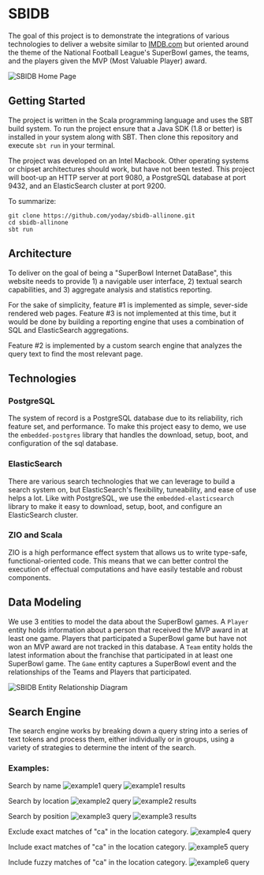 # SBIDB
The goal of this project is to demonstrate the integrations of various technologies 
to deliver a website similar to [IMDB.com](https://imdb.com) but oriented around 
the theme of the National Football League's SuperBowl games, the teams, and the 
players given the MVP (Most Valuable Player) award.

![SBIDB Home Page](sbidb-home.png)

## Getting Started
The project is written in the Scala programming language and uses the SBT build system. 
To run the project ensure that a Java SDK (1.8 or better) is installed in your system 
along with SBT. Then clone this repository and execute `sbt run` in your terminal.

The project was developed on an Intel Macbook. Other operating systems or chipset 
architectures should work, but have not been tested. This project will boot-up an
HTTP server at port 9080, a PostgreSQL database at port 9432, and an ElasticSearch
cluster at port 9200. 

To summarize:
```shell
git clone https://github.com/yoday/sbidb-allinone.git
cd sbidb-allinone
sbt run
```

## Architecture
To deliver on the goal of being a "SuperBowl Internet DataBase", this website needs
to provide 1) a navigable user interface, 2) textual search capabilities, and 3) 
aggregate analysis and statistics reporting.

For the sake of simplicity, feature #1 is implemented as simple, sever-side rendered
web pages. Feature #3 is not implemented at this time, but it would be done by building
a reporting engine that uses a combination of SQL and ElasticSearch aggregations. 

Feature #2 is implemented by a custom search engine that analyzes the query text to find 
the most relevant page.

## Technologies

### PostgreSQL
The system of record is a PostgreSQL database due to its reliability, rich feature set,
and performance. To make this project easy to demo, we use the `embedded-postgres` library
that handles the download, setup, boot, and configuration of the sql database.

### ElasticSearch
There are various search technologies that we can leverage to build a search system
on, but ElasticSearch's flexibility, tuneability, and ease of use helps a lot. Like with
PostgreSQL, we use the `embedded-elasticsearch` library to make it easy to download, 
setup, boot, and configure an ElasticSearch cluster.

### ZIO and Scala
ZIO is a high performance effect system that allows us to write type-safe, 
functional-oriented code. This means that we can better control the execution of effectual 
computations and have easily testable and robust components.

## Data Modeling
We use 3 entities to model the data about the SuperBowl games. A `Player` entity holds
information about a person that received the MVP award in at least one game. Players 
that participated a SuperBowl game but have not won an MVP award are not tracked in this
database. A `Team` entity holds the latest information about the franchise that participated 
in at least one SuperBowl game. The `Game` entity captures a SuperBowl event and the 
relationships of the Teams and Players that participated. 

![SBIDB Entity Relationship Diagram](sbidb-erd.png)

## Search Engine
The search engine works by breaking down a query string into a series of text tokens and
process them, either individually or in groups, using a variety of strategies to determine
the intent of the search.

### Examples:

Search by name
![example1 query](example1-part1.png)
![example1 results](example1-part2.png)

Search by location
![example2 query](example2-part1.png)
![example2 results](example2-part2.png)

Search by position
![example3 query](example3-part1.png)
![example3 results](example3-part2.png)

Exclude exact matches of "ca" in the location category.
![example4 query](example4-part1.png)

Include exact matches of "ca" in the location category.
![example5 query](example5-part1.png)

Include fuzzy matches of "ca" in the location category.
![example6 query](example6-part1.png)
